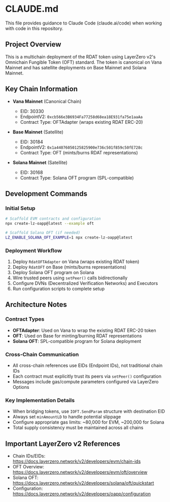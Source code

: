 # CLAUDE.md

This file provides guidance to Claude Code (claude.ai/code) when working with code in this repository.

## Project Overview

This is a multichain deployment of the RDAT token using LayerZero v2's Omnichain Fungible Token (OFT) standard. The token is canonical on Vana Mainnet and has satellite deployments on Base Mainnet and Solana Mainnet.

## Key Chain Information

- **Vana Mainnet** (Canonical Chain)
  - EID: 30330
  - EndpointV2: `0xcb566e3B6934Fa77258d68ea18E931fa75e1aaAa`
  - Contract Type: OFTAdapter (wraps existing RDAT ERC-20)

- **Base Mainnet** (Satellite)
  - EID: 30184
  - EndpointV2: `0x1a44076050125825900e736c501f859c50fE728c`
  - Contract Type: OFT (mints/burns RDAT representations)

- **Solana Mainnet** (Satellite)
  - EID: 30168
  - Contract Type: Solana OFT program (SPL-compatible)

## Development Commands

### Initial Setup
```bash
# Scaffold EVM contracts and configuration
npx create-lz-oapp@latest --example oft

# Scaffold Solana OFT (if needed)
LZ_ENABLE_SOLANA_OFT_EXAMPLE=1 npx create-lz-oapp@latest
```

### Deployment Workflow
1. Deploy `RdatOFTAdapter` on Vana (wraps existing RDAT token)
2. Deploy `RdatOFT` on Base (mints/burns representations)
3. Deploy Solana OFT program on Solana
4. Wire trusted peers using `setPeer()` calls bidirectionally
5. Configure DVNs (Decentralized Verification Networks) and Executors
6. Run configuration scripts to complete setup

## Architecture Notes

### Contract Types
- **OFTAdapter**: Used on Vana to wrap the existing RDAT ERC-20 token
- **OFT**: Used on Base for minting/burning RDAT representations
- **Solana OFT**: SPL-compatible program for Solana deployment

### Cross-Chain Communication
- All cross-chain references use EIDs (Endpoint IDs), not traditional chain IDs
- Each contract must explicitly trust its peers via `setPeer()` configuration
- Messages include gas/compute parameters configured via LayerZero Options

### Key Implementation Details
- When bridging tokens, use `IOFT.SendParam` structure with destination EID
- Always set `minAmountLD` to handle potential slippage
- Configure appropriate gas limits: ~80,000 for EVM, ~200,000 for Solana
- Total supply consistency must be maintained across all chains

## Important LayerZero v2 References
- Chain IDs/EIDs: https://docs.layerzero.network/v2/developers/evm/chain-ids
- OFT Overview: https://docs.layerzero.network/v2/developers/evm/oft/overview
- Solana OFT: https://docs.layerzero.network/v2/developers/solana/oft/quickstart
- Configuration: https://docs.layerzero.network/v2/developers/oapp/configuration